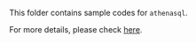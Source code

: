 This folder contains sample codes for `athenasql`.

For more details, please check [here](https://github.com/uber/athenasql/blob/master/README.pdf).


